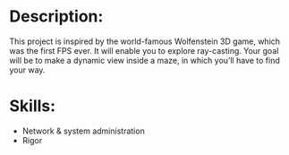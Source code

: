 # Description:
<p>
  This project is inspired by the world-famous Wolfenstein 3D game, which
was the first FPS ever. It will enable you to explore ray-casting. Your goal will be to
make a dynamic view inside a maze, in which you’ll have to find your way.
</p>

# Skills:
<ul>
  <li>Network & system administration</li>
  <li>Rigor</li>
</ul>
